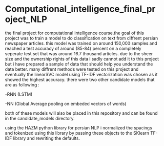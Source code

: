 # Computational_intelligence_final_project_NLP
the final project for computational intelligence course.the goal of this project was to train a model to do classification on text from diffrent persian newspaper articles.
this model was trained on around 150,000 samples and reached a test accuracy of around (85-84) percent on a completely seperate test set that was around 16.7 thousand articles.
due to the sheer size and the ownership rights of this data i sadly cannot add it to this project but i have prepared a sample of data that should help you understand the data better.
many diffrent methods were tested on this project and eventually the linearSVC model using TF-IDF vectorization was chosen as it showed the highest accuracy.
there were two other candidate models that are as following : 

-RNN (LSTM)

-NN (Global Average pooling on embeded vectors of words)

both of these models will also be placed in this repository and can be found in the candidate_models directory.

using the HAZM python library for persian NLP i normalized the spacings and tokenized using this library by passing these objects to the SKlearn TF-IDF library and rewriting the defaults.
